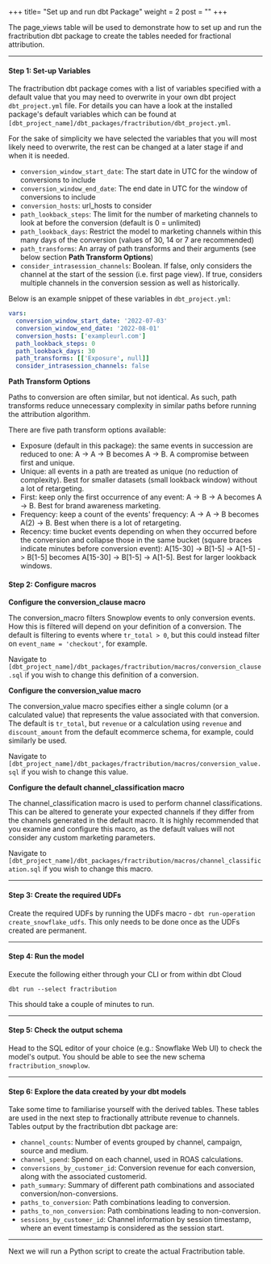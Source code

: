 +++
title= "Set up and run dbt Package"
weight = 2
post = ""
+++

The page_views table will be used to demonstrate how to set up and run the fractribution dbt package to create the tables needed for fractional attribution.

***

#### **Step 1:** Set-up Variables

The fractribution dbt package comes with a list of variables specified with a default value that you may need to overwrite in your own dbt project `dbt_project.yml` file. For details you can have a look at the installed package's default variables which can be found at `[dbt_project_name]/dbt_packages/fractribution/dbt_project.yml`.

For the sake of simplicity we have selected the variables that you will most likely need to overwrite, the rest can be changed at a later stage if and when it is needed.

- `conversion_window_start_date`: The start date in UTC for the window of conversions to include
- `conversion_window_end_date`: The end date in UTC for the window of conversions to include
- `conversion_hosts`: url_hosts to consider
- `path_lookback_steps`: The limit for the number of marketing channels to look at before the conversion (default is 0 = unlimited)
- `path_lookback_days`: Restrict the model to marketing channels within this many days of the conversion (values of 30, 14 or 7 are recommended)
- `path_transforms`: An array of path transforms and their arguments (see below section **Path Transform Options**)
- `consider_intrasession_channels`: Boolean. If false, only considers the channel at the start of the session (i.e. first page view). If true, considers multiple channels in the conversion session as well as historically.


Below is an example snippet of these variables in `dbt_project.yml`:

```yml
vars:
  conversion_window_start_date: '2022-07-03'
  conversion_window_end_date: '2022-08-01'
  conversion_hosts: ['exampleurl.com']
  path_lookback_steps: 0
  path_lookback_days: 30
  path_transforms: [['Exposure', null]]
  consider_intrasession_channels: false 
```

**Path Transform Options**

Paths to conversion are often similar, but not identical. As such, path transforms reduce unnecessary complexity in similar paths before running the attribution algorithm.

There are five path transform options available:
- Exposure (default in this package): the same events in succession are reduced to one: A -> A -> B becomes A -> B. A compromise between first and unique.
- Unique: all events in a path are treated as unique (no reduction of complexity). Best for smaller datasets (small lookback window) without a lot of retargeting.
- First: keep only the first occurrence of any event: A -> B -> A becomes A -> B. Best for brand awareness marketing.
- Frequency: keep a count of the events' frequency: A -> A -> B becomes A(2) -> B. Best when there is a lot of retargeting.
- Recency: time bucket events depending on when they occurred before the conversion and collapse those in the same bucket (square braces indicate minutes before conversion event): A[15-30] -> B[1-5] -> A[1-5] -> B[1-5] becomes A[15-30] -> B[1-5] -> A[1-5]. Best for larger lookback windows.

#### **Step 2:** Configure macros

**Configure the conversion_clause macro**

The conversion_macro filters Snowplow events to only conversion events. How this is filtered will depend on your definition of a conversion. The default is filtering to events where `tr_total > 0`, but this could instead filter on `event_name = 'checkout'`, for example. 

Navigate to `[dbt_project_name]/dbt_packages/fractribution/macros/conversion_clause.sql` if you wish to change this definition of a conversion.

**Configure the conversion_value macro**

The conversion_value macro specifies either a single column (or a calculated value) that represents the value associated with that conversion. The default is `tr_total`, but `revenue` or a calculation using `revenue` and `discount_amount` from the default ecommerce schema, for example, could similarly be used.

Navigate to `[dbt_project_name]/dbt_packages/fractribution/macros/conversion_value.sql` if you wish to change this value.

**Configure the default channel_classification macro**

The channel_classification macro is used to perform channel classifications. This can be altered to generate your expected channels if they differ from the channels generated in the default macro. It is highly recommended that you examine and configure this macro, as the default values will not consider any custom marketing parameters.

Navigate to `[dbt_project_name]/dbt_packages/fractribution/macros/channel_classification.sql` if you wish to change this macro.

***

#### **Step 3:** Create the required UDFs

Create the required UDFs by running the UDFs macro - `dbt run-operation create_snowflake_udfs`. This only needs to be done once as the UDFs created are permanent.

***
#### **Step 4:** Run the model

Execute the following either through your CLI or from within dbt Cloud

```
dbt run --select fractribution
```

This should take a couple of minutes to run.

***

#### **Step 5:** Check the output schema
Head to the SQL editor of your choice (e.g.: Snowflake Web UI) to check the model's output. You should be able to see the new schema `fractribution_snowplow`.

***

#### **Step 6:** Explore the data created by your dbt models

Take some time to familiarise yourself with the derived tables. These tables are used in the next step to fractionally attribute revenue to channels. Tables output by the fractribution dbt package are:

- `channel_counts`: Number of events grouped by channel, campaign, source and medium.
- `channel_spend`: Spend on each channel, used in ROAS calculations.
- `conversions_by_customer_id`: Conversion revenue for each conversion, along with the associated customerid.
- `path_summary`: Summary of different path combinations and associated conversion/non-conversions.
- `paths_to_conversion`: Path combinations leading to conversion.
- `paths_to_non_conversion`: Path combinations leading to non-conversion.
- `sessions_by_customer_id`: Channel information by session timestamp, where an event timestamp is considered as the session start.

***

Next we will run a Python script to create the actual Fractribution table.
